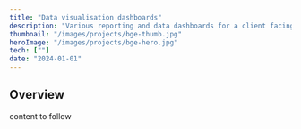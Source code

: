 ```yaml
---
title: "Data visualisation dashboards"
description: "Various reporting and data dashboards for a client facing backoffice"
thumbnail: "/images/projects/bge-thumb.jpg"
heroImage: "/images/projects/bge-hero.jpg"
tech: [""]
date: "2024-01-01"
---
```


## Overview

content to follow

